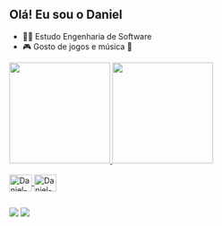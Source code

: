 ## Olá! Eu sou o Daniel

- 🧑‍💻 Estudo Engenharia de Software
- 🎮 Gosto de jogos e música 🎸
  
<div>
<a href="https://github.com/DanielCs1609">
<img height="180em" src="https://github-readme-stats.vercel.app/api?username=DanielCs1609&show_icons=true&theme=swift&include_all_commits=true&count_private=true"/>
<img height="180em" src="https://github-readme-stats.vercel.app/api/top-langs/?username=DanielCs1609&layout=compact&langs_count=7&theme=swift"/>
</div>


<div style="display: inline_block"><br>
<img align="center" alt="Daniel-Java" height="30" width="40" src="https://cdn.jsdelivr.net/gh/devicons/devicon/icons/java/java-original.svg" />       
<img align="center" alt="Daniel-C" height="30" width="40" src="https://cdn.jsdelivr.net/gh/devicons/devicon/icons/c/c-original.svg" />
</div>
          
##

<div>
  <a href="https://www.instagram.com/danielcintra1609/" target="_blank"><img src= "https://img.shields.io/badge/Instagram-E4405F?style=for-the-badge&logo=instagram&logoColor=white"target="_blank"></a>
  <a href = "mailto:dcsilva1609@gmail.com"><img src="https://img.shields.io/badge/-Gmail-%23333?style=for-the-badge&logo=gmail&logoColor=white" target="_blank"></a>
</div>
